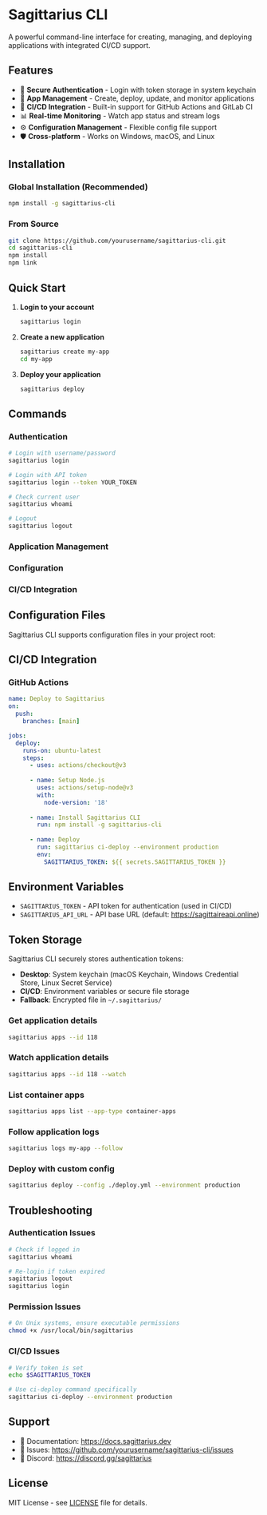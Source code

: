 # Sagittarius CLI

A powerful command-line interface for creating, managing, and deploying applications with integrated CI/CD support.

## Features

- 🔐 **Secure Authentication** - Login with token storage in system keychain
- 🚀 **App Management** - Create, deploy, update, and monitor applications  
- 🔄 **CI/CD Integration** - Built-in support for GitHub Actions and GitLab CI
- 📊 **Real-time Monitoring** - Watch app status and stream logs
- ⚙️ **Configuration Management** - Flexible config file support
- 🛡️ **Cross-platform** - Works on Windows, macOS, and Linux

## Installation

### Global Installation (Recommended)

```bash
npm install -g sagittarius-cli
```

### From Source

```bash
git clone https://github.com/yourusername/sagittarius-cli.git
cd sagittarius-cli
npm install
npm link
```

## Quick Start

1. **Login to your account**
   ```bash
   sagittarius login
   ```

2. **Create a new application**
   ```bash
   sagittarius create my-app
   cd my-app
   ```

3. **Deploy your application**
   ```bash
   sagittarius deploy
   ```

## Commands

### Authentication

```bash
# Login with username/password
sagittarius login

# Login with API token
sagittarius login --token YOUR_TOKEN

# Check current user
sagittarius whoami

# Logout
sagittarius logout
```

### Application Management



### Configuration



### CI/CD Integration



## Configuration Files

Sagittarius CLI supports configuration files in your project root:



## CI/CD Integration

### GitHub Actions

```yaml
name: Deploy to Sagittarius
on:
  push:
    branches: [main]

jobs:
  deploy:
    runs-on: ubuntu-latest
    steps:
      - uses: actions/checkout@v3
      
      - name: Setup Node.js
        uses: actions/setup-node@v3
        with:
          node-version: '18'
          
      - name: Install Sagittarius CLI
        run: npm install -g sagittarius-cli
        
      - name: Deploy
        run: sagittarius ci-deploy --environment production
        env:
          SAGITTARIUS_TOKEN: ${{ secrets.SAGITTARIUS_TOKEN }}
```



## Environment Variables

- `SAGITTARIUS_TOKEN` - API token for authentication (used in CI/CD)
- `SAGITTARIUS_API_URL` - API base URL (default: https://sagittaireapi.online)

## Token Storage

Sagittarius CLI securely stores authentication tokens:

- **Desktop**: System keychain (macOS Keychain, Windows Credential Store, Linux Secret Service)
- **CI/CD**: Environment variables or secure file storage
- **Fallback**: Encrypted file in `~/.sagittarius/`

### Get application details
```bash
sagittarius apps --id 118
```

### Watch application details
```bash
sagittarius apps --id 118 --watch
```

### List container apps
```bash
sagittarius apps list --app-type container-apps
```

### Follow application logs
```bash
sagittarius logs my-app --follow
```

### Deploy with custom config
```bash
sagittarius deploy --config ./deploy.yml --environment production
```

## Troubleshooting

### Authentication Issues
```bash
# Check if logged in
sagittarius whoami

# Re-login if token expired
sagittarius logout
sagittarius login
```

### Permission Issues
```bash
# On Unix systems, ensure executable permissions
chmod +x /usr/local/bin/sagittarius
```

### CI/CD Issues
```bash
# Verify token is set
echo $SAGITTARIUS_TOKEN

# Use ci-deploy command specifically
sagittarius ci-deploy --environment production
```

## Support

- 📖 Documentation: https://docs.sagittarius.dev
- 🐛 Issues: https://github.com/yourusername/sagittarius-cli/issues
- 💬 Discord: https://discord.gg/sagittarius

## License

MIT License - see [LICENSE](LICENSE) file for details.
